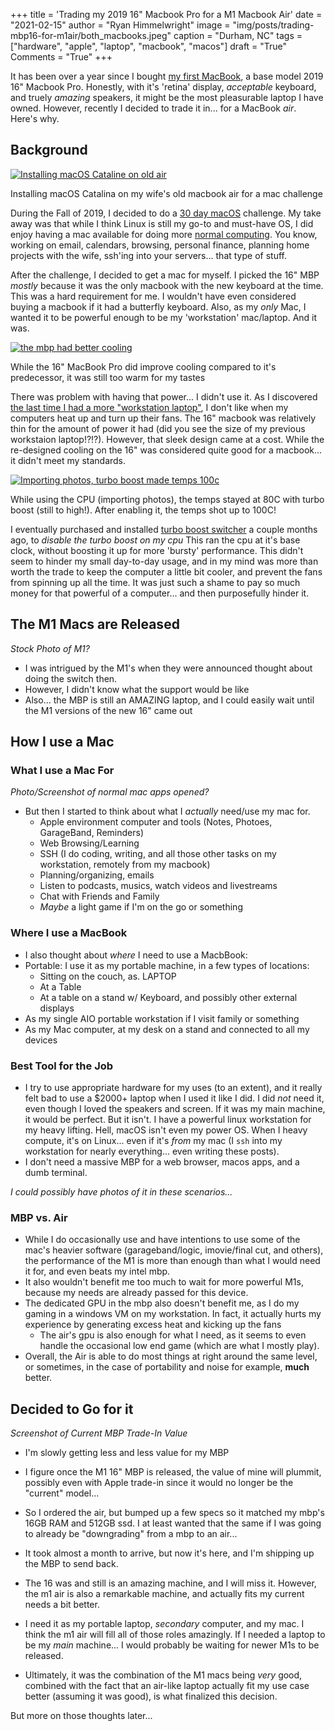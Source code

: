 +++
title   = 'Trading my 2019 16" Macbook Pro for a M1 Macbook Air'
date    = "2021-02-15"
author  = "Ryan Himmelwright"
image   = "img/posts/trading-mbp16-for-m1air/both_macbooks.jpeg"
caption = "Durham, NC"
tags    = ["hardware", "apple", "laptop", "macbook", "macos"]
draft   = "True"
Comments = "True"
+++

It has been over a year since I bought [my first MacBook](), a base model
2019 16" Macbook Pro. Honestly, with it's 'retina' display, *acceptable*
keyboard, and truely *amazing* speakers, it might be the most pleasurable
laptop I have owned. However, recently I decided to trade it in... for a
MacBook *air*. Here's why.

<!--more-->

## Background

<a href="../../img/posts/trading-mbp16-for-m1air/mac_challenge.jpeg"><img alt="Installing macOS Cataline on old air" src="../../img/posts/trading-mbp16-for-m1air/mac_challenge.jpeg" style="max-width: 100%;"/></a>
<div class="caption">Installing macOS Catalina on my wife's old macbook air for a mac challenge</div>

During the Fall of 2019, I decided to do a [30 day
macOS](/post/macos-challenge/) challenge. My take
away was that while I think Linux is still my go-to and must-have OS, I did
enjoy having a mac available for doing more [normal
computing](https://www.youtube.com/watch?v=oKiAnxjM8Nc). You know, working on email, calendars, browsing, personal finance, planning home projects with the wife, ssh'ing into your servers... that type of stuff.

After the challenge, I decided to get a mac for myself. I picked the 16" MBP
*mostly* because it was the only macbook with the new keyboard at the time.
This was a hard requirement for me. I wouldn't have even considered buying a
macbook if it had a butterfly keyboard. Also, as my *only* Mac, I wanted it
to be powerful enough to be my 'workstation' mac/laptop. And it was.

<a href="../../img/posts/trading-mbp16-for-m1air/mbp_cooling.png"><img alt="the mbp had better cooling" src="../../img/posts/trading-mbp16-for-m1air/mbp_cooling.png" style="max-width: 100%;"/></a>
<div class="caption">While the 16" MacBook Pro did improve cooling compared to it's predecessor, it was still too warm for my tastes</div>

There was problem with having that power... I didn't use it. As I discovered
[the last time I had a more "workstation laptop"](/post/sold-my-bonobo/), I
don't like when my computers heat up and turn up their fans. The 16" macbook
was relatively thin for the amount of power it had (did you see the size of
my previous workstaion laptop!?!?). However, that sleek design came at a
cost. While the re-designed cooling on the 16" was considered quite good for
a macbook... it didn't meet my standards.

<a href="../../img/posts/trading-mbp16-for-m1air/mbp_photoimport_turboboost.png"><img alt="Importing photos, turbo boost made temps 100c" src="../../img/posts/trading-mbp16-for-m1air/mbp_photoimport_turboboost.png" style="max-width: 100%;"/></a>
<div class="caption">While using the CPU (importing photos), the temps stayed at 80C with turbo boost (still to high!). After enabling it, the temps shot up to 100C!</div>

I eventually purchased and installed [turbo boost
switcher](http://tbswitcher.rugarciap.com) a couple months ago, to *disable
the turbo boost on my cpu* This ran the cpu at it's base clock, without
boosting it up for more 'bursty' performance. This didn't seem to hinder my
small day-to-day usage, and in my mind was more than worth the trade to keep
the computer a little bit cooler, and prevent the fans from spinning up all
the time. It was just such a shame to pay so much money for that powerful of
a computer... and then purposefully hinder it.


## The M1 Macs are Released

*Stock Photo of M1?*

- I was intrigued by the M1's when they were announced thought about doing the switch then.
- However, I didn't know what the support would be like
- Also... the MBP is still an AMAZING laptop, and I could easily wait until the M1 versions of the new 16" came out


## How I use a Mac


### What I use a Mac For

*Photo/Screenshot of normal mac apps opened?*

- But then I started to think about what I *actually* need/use my mac for.
    - Apple environment computer and tools (Notes, Photoes, GarageBand, Reminders)
    - Web Browsing/Learning
    - SSH (I do coding, writing, and all those other tasks on my workstation, remotely from my macbook)
    - Planning/organizing, emails
    - Listen to podcasts, musics, watch videos and livestreams
    - Chat with Friends and Family
    - *Maybe* a light game if I'm on the go or something

### Where I use a MacBook
- I also thought about *where* I need to use a MacbBook:
 - Portable: I use it as my portable machine, in a few types of locations:
    - Sitting on the couch, as. LAPTOP
    - At a Table
    - At a table on a stand w/ Keyboard, and possibly other external displays
- As my single AIO portable workstation if I visit family or something
- As my Mac computer, at my desk on a stand and connected to all my devices


### Best Tool for the Job
- I try to use appropriate hardware for my uses (to an extent), and it really felt bad to use a $2000+ laptop when I used it like I did. I did *not* need it, even though I loved the speakers and screen. If it was my main machine, it would be perfect. But it isn't. I have a powerful linux workstation for my heavy lifting. Hell, macOS isn't even my power OS. When I heavy compute, it's on Linux... even if it's *from* my mac (I `ssh` into my workstation for nearly everything... even writing these posts).
- I don't need a massive MBP for a web browser, macos apps, and a dumb terminal.

*I could possibly have photos of it in these scenarios...*


### MBP vs. Air

- While I do occasionally use and have intentions to use some of the mac's heavier software (garageband/logic, imovie/final cut, and others), the performance of the M1 is more than enough than what I would need it for, and even beats my intel mbp. 
- It also wouldn't benefit me too much to wait for more powerful M1s, because my needs are already passed for this device.
- The dedicated GPU in the mbp also doesn't benefit me, as I do my gaming in a windows VM on my workstation. In fact, it actually hurts my experience by generating excess heat and kicking up the fans
    - The air's gpu is also enough for what I need, as it seems to even handle the occasional low end game (which are what I mostly play).
- Overall, the Air is able to do most things at right around the same level, or sometimes, in the case of portability and noise for example, **much** better.


## Decided to Go for it

*Screenshot of Current MBP Trade-In Value*

- I'm slowly getting less and less value for my MBP

- I figure once the M1 16" MBP is released, the value of mine will plummit,
possibly even with Apple trade-in since it would no longer be the "current"
model...

- So I ordered the air, but bumped up a few specs so it matched my mbp's 16GB
RAM and 512GB ssd. I at least wanted that the same if I was going to already
be "downgrading" from a mbp to an air...

- It took almost a month to arrive, but now it's here, and I'm shipping up
the MBP to send back.

- The 16 was and still is an amazing machine, and I will miss it. However,
the m1 air is also a remarkable machine, and actually fits my current needs a
bit better. 

- I need it as my portable laptop, *secondary* computer, and my mac. I think
the m1 air will fill all of those roles amazingly. If I needed a laptop to be my *main* machine... I would probably be waiting for newer M1s to be released.

- Ultimately, it was the combination of the M1 macs being *very* good, combined with the fact that an air-like laptop actually fit my use case better (assuming it was good), is what finalized this decision.

But more on those thoughts later...